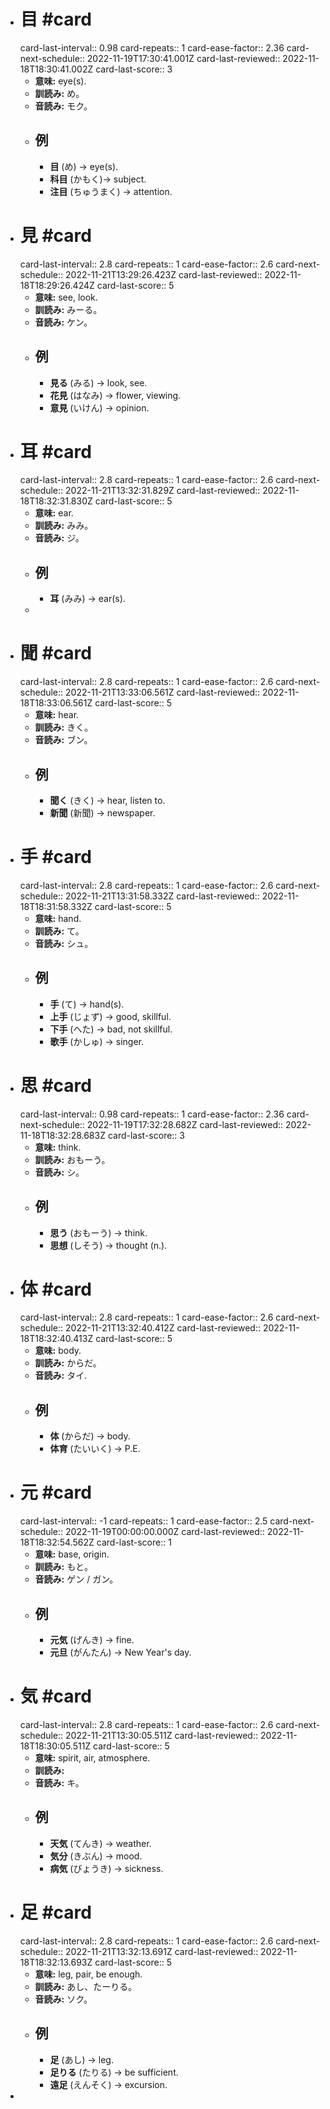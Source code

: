 - # 目 #card
  card-last-interval:: 0.98
  card-repeats:: 1
  card-ease-factor:: 2.36
  card-next-schedule:: 2022-11-19T17:30:41.001Z
  card-last-reviewed:: 2022-11-18T18:30:41.002Z
  card-last-score:: 3
	- **意味:** eye(s).
	- **訓読み:** め。
	- **音読み:** モク。
	- ## 例
		- **目** (め) -> eye(s).
		- **科目** (かもく)-> subject.
		- **注目** (ちゅうまく) -> attention.
- # 見 #card
  card-last-interval:: 2.8
  card-repeats:: 1
  card-ease-factor:: 2.6
  card-next-schedule:: 2022-11-21T13:29:26.423Z
  card-last-reviewed:: 2022-11-18T18:29:26.424Z
  card-last-score:: 5
	- **意味:** see, look.
	- **訓読み:** みーる。
	- **音読み:** ケン。
	- ## 例
		- **見る** (みる) -> look, see.
		- **花見** (はなみ) -> flower, viewing.
		- **意見** (いけん) -> opinion.
- # 耳 #card
  card-last-interval:: 2.8
  card-repeats:: 1
  card-ease-factor:: 2.6
  card-next-schedule:: 2022-11-21T13:32:31.829Z
  card-last-reviewed:: 2022-11-18T18:32:31.830Z
  card-last-score:: 5
	- **意味:** ear.
	- **訓読み:** みみ。
	- **音読み:** ジ。
	- ## 例
		- **耳** (みみ) -> ear(s).
	-
- # 聞 #card
  card-last-interval:: 2.8
  card-repeats:: 1
  card-ease-factor:: 2.6
  card-next-schedule:: 2022-11-21T13:33:06.561Z
  card-last-reviewed:: 2022-11-18T18:33:06.561Z
  card-last-score:: 5
	- **意味:** hear.
	- **訓読み:** きく。
	- **音読み:** ブン。
	- ## 例
		- **聞く** (きく) -> hear, listen to.
		- **新聞** (新聞) -> newspaper.
- # 手 #card
  card-last-interval:: 2.8
  card-repeats:: 1
  card-ease-factor:: 2.6
  card-next-schedule:: 2022-11-21T13:31:58.332Z
  card-last-reviewed:: 2022-11-18T18:31:58.332Z
  card-last-score:: 5
	- **意味:** hand.
	- **訓読み:** て。
	- **音読み:** シュ。
	- ## 例
		- **手** (て) -> hand(s).
		- **上手** (じょず) -> good, skillful.
		- **下手** (へた) -> bad, not skillful.
		- **歌手** (かしゅ) -> singer.
- # 思 #card
  card-last-interval:: 0.98
  card-repeats:: 1
  card-ease-factor:: 2.36
  card-next-schedule:: 2022-11-19T17:32:28.682Z
  card-last-reviewed:: 2022-11-18T18:32:28.683Z
  card-last-score:: 3
	- **意味:** think.
	- **訓読み:** おもーう。
	- **音読み:** シ。
	- ## 例
		- **思う** (おもーう) -> think.
		- **思想** (しそう) -> thought (n.).
- # 体 #card
  card-last-interval:: 2.8
  card-repeats:: 1
  card-ease-factor:: 2.6
  card-next-schedule:: 2022-11-21T13:32:40.412Z
  card-last-reviewed:: 2022-11-18T18:32:40.413Z
  card-last-score:: 5
	- **意味:** body.
	- **訓読み:** からだ。
	- **音読み:** タイ.
	- ## 例
		- **体** (からだ) -> body.
		- **体育** (たいいく) -> P.E.
- # 元 #card
  card-last-interval:: -1
  card-repeats:: 1
  card-ease-factor:: 2.5
  card-next-schedule:: 2022-11-19T00:00:00.000Z
  card-last-reviewed:: 2022-11-18T18:32:54.562Z
  card-last-score:: 1
	- **意味:** base, origin.
	- **訓読み:** もと。
	- **音読み:** ゲン / ガン。
	- ## 例
		- **元気** (げんき) -> fine.
		- **元旦** (がんたん) -> New Year's day.
- # 気 #card
  card-last-interval:: 2.8
  card-repeats:: 1
  card-ease-factor:: 2.6
  card-next-schedule:: 2022-11-21T13:30:05.511Z
  card-last-reviewed:: 2022-11-18T18:30:05.511Z
  card-last-score:: 5
	- **意味:** spirit, air, atmosphere.
	- **訓読み:**
	- **音読み:** キ。
	- ## 例
		- **天気** (てんき) -> weather.
		- **気分** (きぶん) -> mood.
		- **病気** (びょうき) -> sickness.
- # 足 #card
  card-last-interval:: 2.8
  card-repeats:: 1
  card-ease-factor:: 2.6
  card-next-schedule:: 2022-11-21T13:32:13.691Z
  card-last-reviewed:: 2022-11-18T18:32:13.693Z
  card-last-score:: 5
	- **意味:** leg, pair, be enough.
	- **訓読み:** あし、たーりる。
	- **音読み:** ソク。
	- ## 例
		- **足** (あし) -> leg.
		- **足りる** (たりる) -> be sufficient.
		- **遠足** (えんそく) -> excursion.
-